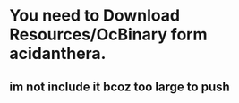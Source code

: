 # You need to Download Resources/OcBinary form acidanthera. 
## im not include it bcoz too large to push
